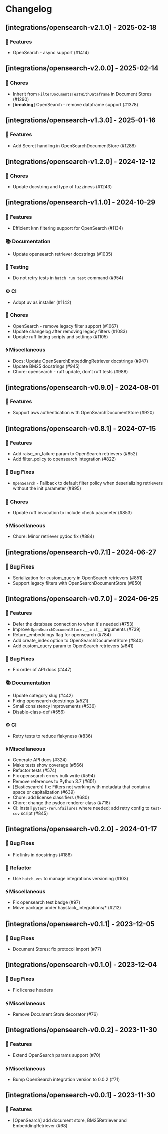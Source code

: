 # Changelog

## [integrations/opensearch-v2.1.0] - 2025-02-18

### 🚀 Features

- OpenSearch - async support (#1414)

## [integrations/opensearch-v2.0.0] - 2025-02-14

### 🧹 Chores

- Inherit from `FilterDocumentsTestWithDataframe` in Document Stores (#1290)
- [**breaking**] OpenSearch - remove dataframe support (#1378)

## [integrations/opensearch-v1.3.0] - 2025-01-16

### 🚀 Features

- Add Secret handling in OpenSearchDocumentStore (#1288)

## [integrations/opensearch-v1.2.0] - 2024-12-12

### 🧹 Chores

- Update docstring and type of fuzziness (#1243)


## [integrations/opensearch-v1.1.0] - 2024-10-29

### 🚀 Features

- Efficient knn filtering support for OpenSearch (#1134)

### 📚 Documentation

- Update opensearch retriever docstrings (#1035)

### 🧪 Testing

- Do not retry tests in `hatch run test` command (#954)

### ⚙️ CI

- Adopt uv as installer (#1142)

### 🧹 Chores

- OpenSearch - remove legacy filter support (#1067)
- Update changelog after removing legacy filters (#1083)
- Update ruff linting scripts and settings (#1105)

### 🌀 Miscellaneous

- Docs: Update OpenSearchEmbeddingRetriever docstrings (#947)
- Update BM25 docstrings (#945)
- Chore: opensearch - ruff update, don't ruff tests (#988)

## [integrations/opensearch-v0.9.0] - 2024-08-01

### 🚀 Features

- Support aws authentication with OpenSearchDocumentStore (#920)


## [integrations/opensearch-v0.8.1] - 2024-07-15

### 🚀 Features

- Add raise_on_failure param to OpenSearch retrievers (#852)
- Add filter_policy to opensearch integration (#822)

### 🐛 Bug Fixes

- `OpenSearch` - Fallback to default filter policy when deserializing retrievers without the init parameter (#895)

### 🧹 Chores

- Update ruff invocation to include check parameter (#853)

### 🌀 Miscellaneous

- Chore: Minor retriever pydoc fix (#884)

## [integrations/opensearch-v0.7.1] - 2024-06-27

### 🐛 Bug Fixes

- Serialization for custom_query in OpenSearch retrievers (#851)
- Support legacy filters with OpenSearchDocumentStore (#850)


## [integrations/opensearch-v0.7.0] - 2024-06-25

### 🚀 Features

- Defer the database connection to when it's needed (#753)
- Improve `OpenSearchDocumentStore.__init__` arguments (#739)
- Return_embeddings flag for opensearch (#784)
- Add create_index option to OpenSearchDocumentStore (#840)
- Add custom_query param to OpenSearch retrievers (#841)

### 🐛 Bug Fixes

- Fix order of API docs (#447)

### 📚 Documentation

- Update category slug (#442)
- Fixing opensearch docstrings (#521)
- Small consistency improvements (#536)
- Disable-class-def (#556)

### ⚙️ CI

- Retry tests to reduce flakyness (#836)

### 🌀 Miscellaneous

- Generate API docs (#324)
- Make tests show coverage (#566)
- Refactor tests (#574)
- Fix opensearch errors bulk write (#594)
- Remove references to Python 3.7 (#601)
- [Elasticsearch] fix: Filters not working with metadata that contain a space or capitalization (#639)
- Chore: add license classifiers (#680)
- Chore: change the pydoc renderer class (#718)
- Ci: install `pytest-rerunfailures` where needed; add retry config to `test-cov` script (#845)

## [integrations/opensearch-v0.2.0] - 2024-01-17

### 🐛 Bug Fixes

- Fix links in docstrings (#188)

### 🚜 Refactor

- Use `hatch_vcs` to manage integrations versioning (#103)

### 🌀 Miscellaneous

- Fix opensearch test badge (#97)
- Move package under haystack_integrations/* (#212)

## [integrations/opensearch-v0.1.1] - 2023-12-05

### 🐛 Bug Fixes

- Document Stores: fix protocol import (#77)

## [integrations/opensearch-v0.1.0] - 2023-12-04

### 🐛 Bug Fixes

- Fix license headers

### 🌀 Miscellaneous

- Remove Document Store decorator (#76)

## [integrations/opensearch-v0.0.2] - 2023-11-30

### 🚀 Features

- Extend OpenSearch params support (#70)

### 🌀 Miscellaneous

- Bump OpenSearch integration version to 0.0.2 (#71)

## [integrations/opensearch-v0.0.1] - 2023-11-30

### 🚀 Features

- [OpenSearch] add document store, BM25Retriever and EmbeddingRetriever (#68)

<!-- generated by git-cliff -->
